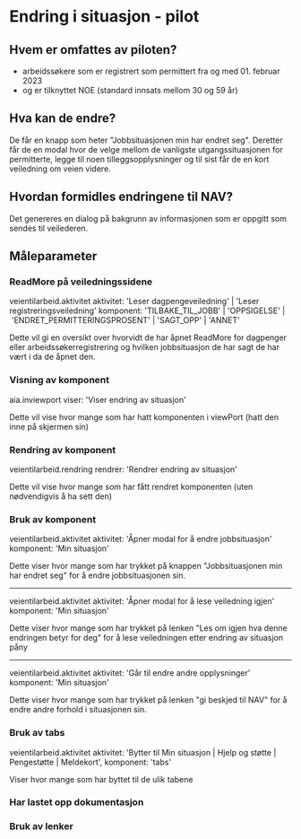 # Endring i situasjon - pilot

## Hvem er omfattes av piloten?

-   arbeidssøkere som er registrert som permittert fra og med 01. februar 2023
-   og er tilknyttet NOE (standard innsats mellom 30 og 59 år)

## Hva kan de endre?

De får en knapp som heter "Jobbsituasjonen min har endret seg".
Deretter får de en modal hvor de velge mellom de vanligste utgangssituasjonen for permitterte, legge til noen tilleggsopplysninger og til sist får de en kort veiledning om veien videre.

## Hvordan formidles endringene til NAV?

Det genereres en dialog på bakgrunn av informasjonen som er oppgitt som sendes til veilederen.

## Måleparameter

### ReadMore på veiledningssidene

veientilarbeid.aktivitet
aktivitet: 'Leser dagpengeveiledning' | 'Leser registreringsveiledning'
komponent: 'TILBAKE_TIL_JOBB' | 'OPPSIGELSE' | 'ENDRET_PERMITTERINGSPROSENT' | 'SAGT_OPP' | 'ANNET'

Dette vil gi en oversikt over hvorvidt de har åpnet ReadMore for dagpenger eller arbeidssøkerregistrering og hvilken jobbsituasjon de har sagt de har vært i da de åpnet den.

### Visning av komponent

aia.inviewport
viser: 'Viser endring av situasjon'

Dette vil vise hvor mange som har hatt komponenten i viewPort (hatt den inne på skjermen sin)

### Rendring av komponent

veientilarbeid.rendring
rendrer: 'Rendrer endring av situasjon'

Dette vil vise hvor mange som har fått rendret komponenten (uten nødvendigvis å ha sett den)

### Bruk av komponent

veientilarbeid.aktivitet
aktivitet: 'Åpner modal for å endre jobbsituasjon'
komponent: 'Min situasjon'

Dette viser hvor mange som har trykket på knappen "Jobbsituasjonen min har endret seg" for å endre jobbsituasjonen sin.

---

veientilarbeid.aktivitet
aktivitet: 'Åpner modal for å lese veiledning igjen'
komponent: 'Min situasjon'

Dette viser hvor mange som har trykket på lenken "Les om igjen hva denne endringen betyr for deg" for å lese veiledningen etter endring av situasjon påny

---

veientilarbeid.aktivitet
aktivitet: 'Går til endre andre opplysninger'
komponent: 'Min situasjon'

Dette viser hvor mange som har trykket på lenken "gi beskjed til NAV" for å endre andre forhold i situasjonen sin.

### Bruk av tabs

veientilarbeid.aktivitet
aktivitet: 'Bytter til Min situasjon | Hjelp og støtte | Pengestøtte | Meldekort',
komponent: 'tabs'

Viser hvor mange som har byttet til de ulik tabene

### Har lastet opp dokumentasjon

### Bruk av lenker
